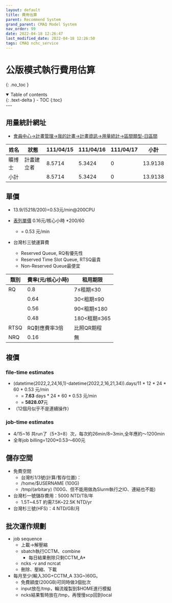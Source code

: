 ```yaml
---
layout: default
title: 費用估算
parent: Recommend System
grand_parent: CMAQ Model System
nav_order: 99
date: 2022-04-18 12:26:47
last_modified_date: 2022-04-18 12:26:50
tags: CMAQ nchc_service
---
```


# 公版模式執行費用估算
{: .no_toc }

<details open markdown="block">
  <summary>
    Table of contents
  </summary>
  {: .text-delta }
- TOC
{:toc}
</details>
---

## 用量統計網址
- [會員中心->計畫管理->我的計畫->計畫資訊->用量統計->區間類型-日區間](https://iservice.nchc.org.tw/module_page.php?module=nchc_service#nchc_service/nchc_service.php?action=nchc_service_usage_statistic&uuid=33b3eda2-480b-40aa-97cc-5dddec5540c5&searchs_type=member&searchs_date=day&searchs_str=111/04/15&searchs_end=111/04/17&service_type=&detail_search=)

|姓名| 	狀態|	111/04/15| 	111/04/16| 	111/04/17| 	小計|
|-|-|-|-|-|-|
|曠博士|計畫建立者|	8.5714| 	5.3424| 	0| 	13.9138|
|小計| 	  	|8.5714| 	5.3424| 	0| 	13.9138| 

## 單價
- 13.9/(5218/200)=0.53元/min@200CPU
- [表列單價](https://iservice.nchc.org.tw/module_page.php?module=nchc_service#nchc_service/nchc_service.php?action=su_apply_step_1&prj_uuid=33b3eda2-480b-40aa-97cc-5dddec5540c5&prj_mode=personal) 0.16元/核心小時 *200/60
  - = 0.53 元/min

- 台灣杉三號運算費
  - Reserved Queue, RQ有優先性
  - Reserved Time Slot Queue, RTSQ最貴
  - Non-Reserved Queue最便宜


|類別| 費率(元/核心小時) |租用期限|
|-|-|-|
|RQ|0.8 |7≤租期≤30|
||0.64| 30<租期≤90|
||0.56| 90<租期≤180|
||0.48| 180<租期≤365|
|RTSQ |RQ對應費率3倍| 比照QR期程|
|NRQ| 0.16| 無|


## 複價
### file-time estimates
- (datetime(2022,2,24,16,1)-datetime(2022,2,16,21,34)).days/11 * 12 * 24 * 60 * 0.53 元/min
  - = **7.63** days * 24 * 60 * 0.53 元/min
  - = **5828.07**元
- （12個月似乎不是連續操作）

### job-time estimates
- 4/15~16 共run了（5+3=8）次，每次約26min/8~3min,全年應約～1200min
- 全年job billing=1200*0.53～600元

## 儲存空間
- 免費空間
  - 台灣杉1/3號(計算/暫存位置)：
  - /home/$USERNAME (100G)
  - /tmp/(arbitary) (100G、但不能用做為Slurm執行之IO、連結也不能)
- 台灣杉一號儲存費用：5000 NTD/TB/年
  - 1.5T\~4.5T 約需7.5K\~22.5K NTD/yr
- 台灣杉三號(HFS)：4 NTD/GB/月

## 批次運作規劃
- job sequence
  - 上載->解壓縮
  - sbatch執行CCTM、combine
    - 每日結果刪除只剩CCTM_A*
  - ncks -v and ncrcat
  - 刪除、壓縮、下載
- 每月至少(輸入30G+CCTM_A 33G~)60G。
  - 免費額度(200GB)可同時做3個批次
  - input放在/tmp，輪流複製到$HOME進行模擬
  - ncks結果暫時放在/tmp，再慢慢scp回到local


